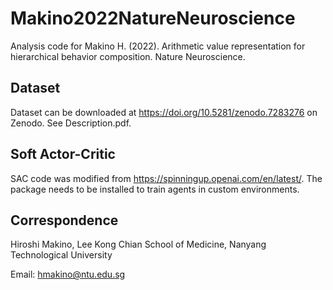 # Makino2022NatureNeuroscience

Analysis code for Makino H. (2022). Arithmetic value representation for hierarchical behavior composition. Nature Neuroscience.

## Dataset
Dataset can be downloaded at https://doi.org/10.5281/zenodo.7283276 on Zenodo.
See Description.pdf.

## Soft Actor-Critic
SAC code was modified from https://spinningup.openai.com/en/latest/. The package needs to be installed to train agents in custom environments.

## Correspondence
Hiroshi Makino, Lee Kong Chian School of Medicine, Nanyang Technological University

Email: hmakino@ntu.edu.sg

